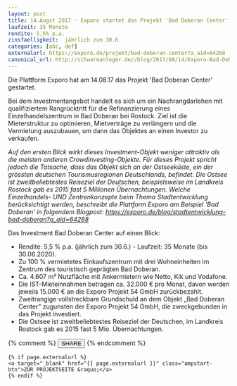 ```yaml
---
layout: post
title: 14.Augst 2017 - Exporo startet das Projekt 'Bad Doberan Center'
laufzeit: 35 Monate
rendite: 5,5% p.a.
zinsfaelligkeit:  jährlich zum 30.6.
categories: [abc, def]
externalurl: https://exporo.de/projekt/bad-doberan-center?a_aid=64268
canonical_url: http://schwarmanleger.de//blog/2017/08/14/Exporo-Bad-Doberan-Center.html
---
```


<p>Die Plattform Exporo hat am 14.08.17 das Projekt 'Bad Doberan Center' gestartet.</p>

<p>Bei dem Investmentangebot handelt es sich um ein Nachrangdarlehen mit qualifiziertem Rangrücktritt für die Refinanzierung eines Einzelhandelszentrum in Bad Doberan bei Rostock. Ziel ist die Mieterstruktur zu optimieren, Mietverträge zu verlängern und die Vermietung auszubauen, um dann das Objektes an einen Investor zu verkaufen.
</p>
<p><i>Auf den ersten Blick wirkt dieses Investment-Objekt weniger attraktiv als die meisten anderen Crowdinvesting-Objekte. Für dieses Projekt spricht jedoch die Tatsache, dass das Objekt sich an der Ostseeküste, ein der grössten deutschen Tourismusregionen Deutschlands, befindet. Die Ostsee ist zweitbeliebtestes Reiseziel der Deutschen, beispielsweise im Landkreis Rostock gab es 2015 fast 5 Millionen Übernachtungen.
Welche Einzelhandels- UND Zentrenkonzepte beim Thema Stadtentwicklung berücksichtigt werden, beschreibt die Plattform Exporo am Beispiel 'Bad Doberan' in folgendem Blogpost:
<a href="https://exporo.de/blog/stadtentwicklung-bad-doberan?a_aid=64268" target="_blank">https://exporo.de/blog/stadtentwicklung-bad-doberan?a_aid=64268</a>
</i></p>

<p>Das Investment Bad Doberan Center auf einen Blick:</p>
<ul>
    <li>Rendite: 5,5 % p.a. (jährlich zum 30.6.) - Laufzeit: 35 Monate (bis 30.06.2020).</li>
<li>Zu 100 % vermietetes Einkaufszentrum mit drei Wohneinheiten im Zentrum des touristisch geprägten Bad Doberan.</li>
<li>Ca. 4.607 m² Nutzfläche mit Ankermietern wie Netto, Kik und Vodafone.</li>
<li>Die IST-Mieteinnahmen betragen ca. 32.000 € pro Monat, davon werden jeweils 15.000 € an die Exporo Projekt 54 GmbH zurückbezahlt.</li>
<li>Zweitrangige vollstreckbare Grundschuld an dem Objekt „Bad Doberan Center” zugunsten der Exporo Projekt 54 GmbH, die zweckgebunden in das Projekt investiert.</li>

<li>Die Ostsee ist zweitbeliebtestes Reiseziel der Deutschen, im Landkreis Rostock gab es 2015 fast 5 Mio. Übernachtungen.</li>
</ul>

<div class="blogbottom">
    {% comment %}
    <button>SHARE</button>
    {% endcomment %}

    {% if page.externalurl %}
    <a target="_blank" href="{{ page.externalurl }}" class="ampstart-btn">ZUR PROJEKTSEITE &raquo;</a>
    {% endif %}
    
</div>

